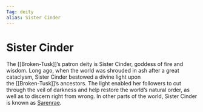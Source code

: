 ```yaml
---
Tag: deity
alias: Sister Cinder
---
```

# Sister Cinder
The [[Broken-Tusk]]’s patron deity is Sister Cinder, goddess of fire and wisdom. Long ago, when the world was shrouded in ash after a great cataclysm, Sister Cinder bestowed a divine light upon  
the [[Broken-Tusk]]’s ancestors. The light enabled her followers to cut through the veil of darkness and help restore the world’s natural order, as well as to discern right from wrong. In other parts of the world, Sister Cinder is known as [Sarenrae](https://pathfinderwiki.com/wiki/Sarenrae).